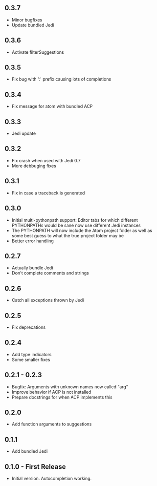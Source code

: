 ## 0.3.7
* Minor bugfixes
* Update bundled Jedi

## 0.3.6
* Activate filterSuggestions

## 0.3.5
* Fix bug with ':' prefix causing lots of completions

## 0.3.4
* Fix message for atom with bundled ACP

## 0.3.3
* Jedi update

## 0.3.2
* Fix crash when used with Jedi 0.7
* More debbuging fixes

## 0.3.1
* Fix in case a traceback is generated

## 0.3.0
* Initial multi-pythonpath support: Editor tabs for which different PYTHONPATHs would be sane now use different Jedi instances
* The PYTHONPATH will now include the Atom project folder as well as some best guess to what the true project folder may be
* Better error handling

## 0.2.7
* Actually bundle Jedi
* Don't complete comments and strings

## 0.2.6
* Catch all exceptions thrown by Jedi

## 0.2.5
* Fix deprecations

## 0.2.4
* Add type indicators
* Some smaller fixes

## 0.2.1 - 0.2.3
* Bugfix: Arguments with unknown names now called "arg"
* Improve behavior if ACP is not installed
* Prepare docstrings for when ACP implements this

## 0.2.0
* Add function arguments to suggestions

## 0.1.1
* Add bundled Jedi

## 0.1.0 - First Release
* Initial version. Autocompletion working.
